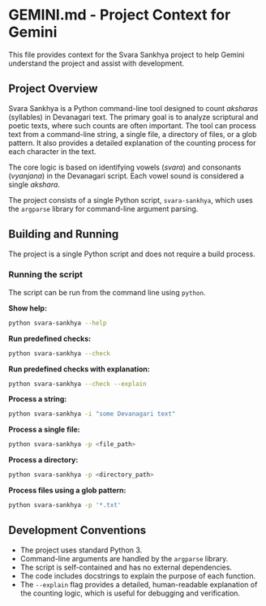# GEMINI.md - Project Context for Gemini

This file provides context for the Svara Sankhya project to help Gemini understand the project and assist with development.

## Project Overview

Svara Sankhya is a Python command-line tool designed to count *aksharas* (syllables) in Devanagari text. The primary goal is to analyze scriptural and poetic texts, where such counts are often important. The tool can process text from a command-line string, a single file, a directory of files, or a glob pattern. It also provides a detailed explanation of the counting process for each character in the text.

The core logic is based on identifying vowels (*svara*) and consonants (*vyanjana*) in the Devanagari script. Each vowel sound is considered a single *akshara*.

The project consists of a single Python script, `svara-sankhya`, which uses the `argparse` library for command-line argument parsing.

## Building and Running

The project is a single Python script and does not require a build process.

### Running the script

The script can be run from the command line using `python`.

**Show help:**
```sh
python svara-sankhya --help
```

**Run predefined checks:**
```sh
python svara-sankhya --check
```

**Run predefined checks with explanation:**
```sh
python svara-sankhya --check --explain
```

**Process a string:**
```sh
python svara-sankhya -i "some Devanagari text"
```

**Process a single file:**
```sh
python svara-sankhya -p <file_path>
```

**Process a directory:**
```sh
python svara-sankhya -p <directory_path>
```

**Process files using a glob pattern:**
```sh
python svara-sankhya -p '*.txt'
```

## Development Conventions

*   The project uses standard Python 3.
*   Command-line arguments are handled by the `argparse` library.
*   The script is self-contained and has no external dependencies.
*   The code includes docstrings to explain the purpose of each function.
*   The `--explain` flag provides a detailed, human-readable explanation of the counting logic, which is useful for debugging and verification.